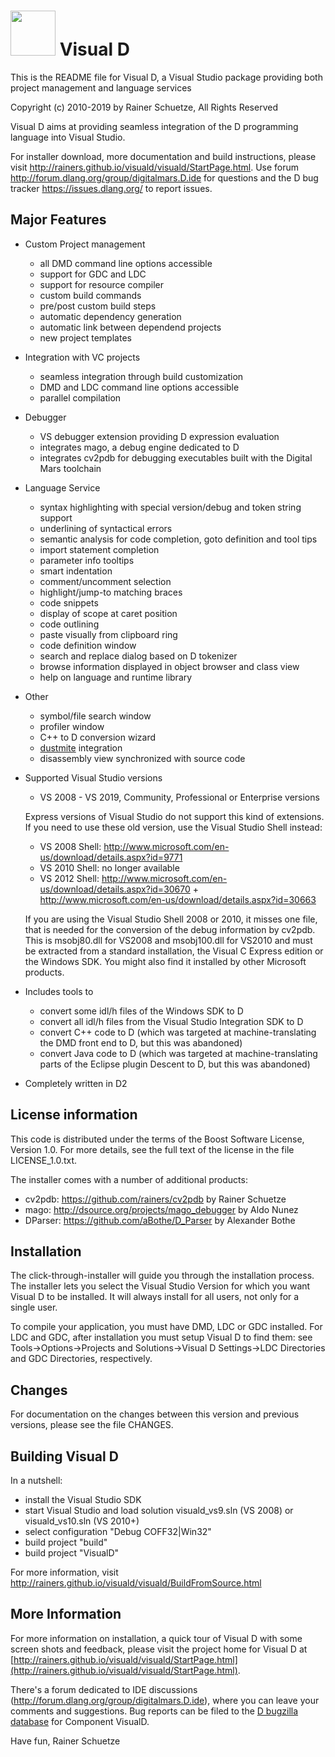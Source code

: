<img src="/doc/images/vd_logo.png?format=raw" width="72"> Visual D
==================================================================

This is the README file for Visual D, a 
Visual Studio package providing both project management and language services

Copyright (c) 2010-2019 by Rainer Schuetze, All Rights Reserved

Visual D aims at providing seamless integration of the D programming language
into Visual Studio. 

For installer download, more documentation and build instructions, please visit http://rainers.github.io/visuald/visuald/StartPage.html.
Use forum http://forum.dlang.org/group/digitalmars.D.ide for questions and the D bug tracker https://issues.dlang.org/ to report issues.


Major Features
---------------
* Custom Project management
  - all DMD command line options accessible
  - support for GDC and LDC
  - support for resource compiler
  - custom build commands
  - pre/post custom build steps
  - automatic dependency generation
  - automatic link between dependend projects
  - new project templates

* Integration with VC projects
  - seamless integration through build customization
  - DMD and LDC command line options accessible
  - parallel compilation

* Debugger
  - VS debugger extension providing D expression evaluation
  - integrates mago, a debug engine dedicated to D
  - integrates cv2pdb for debugging executables built with the Digital Mars toolchain

* Language Service
  - syntax highlighting with special version/debug and token string support
  - underlining of syntactical errors 
  - semantic analysis for code completion, goto definition and tool tips
  - import statement completion
  - parameter info tooltips 
  - smart indentation
  - comment/uncomment selection 
  - highlight/jump-to matching braces
  - code snippets
  - display of scope at caret position
  - code outlining
  - paste visually from clipboard ring
  - code definition window
  - search and replace dialog based on D tokenizer
  - browse information displayed in object browser and class view 
  - help on language and runtime library

* Other
  - symbol/file search window
  - profiler window 
  - C++ to D conversion wizard 
  - [dustmite](https://github.com/CyberShadow/DustMite) integration
  - disassembly view synchronized with source code
  
* Supported Visual Studio versions
  - VS 2008 - VS 2019, Community, Professional or Enterprise versions
  
  Express versions of Visual Studio do not support this 
  kind of extensions. If you need to use these old version, use the Visual Studio Shell instead:
  - VS 2008 Shell: http://www.microsoft.com/en-us/download/details.aspx?id=9771
  - VS 2010 Shell: no longer available
  - VS 2012 Shell: http://www.microsoft.com/en-us/download/details.aspx?id=30670
                 + http://www.microsoft.com/en-us/download/details.aspx?id=30663

  If you are using the Visual Studio Shell 2008 or 2010, it misses one file,
  that is needed for the conversion of the debug information by cv2pdb. This 
  is msobj80.dll for VS2008 and msobj100.dll for VS2010 and must be extracted 
  from a standard installation, the Visual C Express edition or the Windows SDK.
  You might also find it installed by other Microsoft products. 
  
* Includes tools to
  - convert some idl/h files of the Windows SDK to D
  - convert all idl/h files from the Visual Studio Integration SDK to D
  - convert C++ code to D (which was targeted at machine-translating
    the DMD front end to D, but this was abandoned)
  - convert Java code to D (which was targeted at machine-translating
    parts of the Eclipse plugin Descent to D, but this was abandoned)
  
* Completely written in D2

License information
-------------------

This code is distributed under the terms of the Boost Software License, Version 1.0.
For more details, see the full text of the license in the file LICENSE_1.0.txt.

The installer comes with a number of additional products:
- cv2pdb: https://github.com/rainers/cv2pdb by Rainer Schuetze
- mago: http://dsource.org/projects/mago_debugger by Aldo Nunez
- DParser: https://github.com/aBothe/D_Parser by Alexander Bothe

Installation
------------

The click-through-installer will guide you through the installation process. 
The installer lets you select the Visual Studio Version for which you want 
Visual D to be installed. It will always install for all users, not only for 
a single user.

To compile your application, you must have DMD, LDC or GDC installed.
For LDC and GDC, after installation you must setup Visual D to find them: see
Tools->Options->Projects and Solutions->Visual D Settings->LDC Directories
and GDC Directories, respectively.

Changes
-------
For documentation on the changes between this version and
previous versions, please see the file CHANGES.

Building Visual D
-----------------
In a nutshell:

- install the Visual Studio SDK
- start Visual Studio and load solution visuald_vs9.sln (VS 2008) or
  visuald_vs10.sln (VS 2010+)
- select configuration "Debug COFF32|Win32"
- build project "build"
- build project "VisualD"

For more information, visit
http://rainers.github.io/visuald/visuald/BuildFromSource.html

More Information
----------------
For more information on installation, a quick tour of Visual D with some
screen shots and feedback, please visit the project home for Visual D at 
[http://rainers.github.io/visuald/visuald/StartPage.html](http://rainers.github.io/visuald/visuald/StartPage.html).

There's a forum dedicated to IDE discussions (http://forum.dlang.org/group/digitalmars.D.ide), where you can leave your comments and suggestions.
Bug reports can be filed to the [D bugzilla database](https://issues.dlang.org/enter_bug.cgi?product=D) 
for Component VisualD.

Have fun,
Rainer Schuetze
